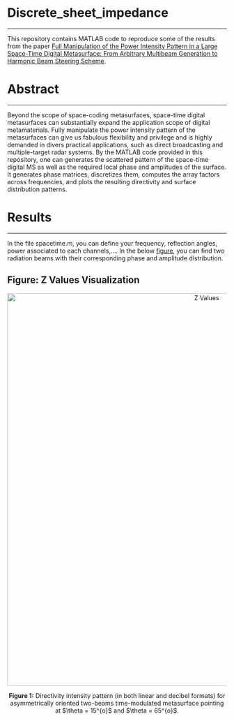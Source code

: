 # Discrete_sheet_impedance
---------------------------------------------------------------------------
This repository contains MATLAB code to reproduce some of the results from the paper [Full Manipulation of the Power Intensity Pattern in a Large Space-Time Digital Metasurface: From Arbitrary Multibeam Generation to Harmonic Beam Steering Scheme](<https://onlinelibrary.wiley.com/doi/full/10.1002/andp.202000321>). 

# Abstract
---------------------------------------------------------------------------
Beyond the scope of space-coding metasurfaces, space-time digital metasurfaces can substantially expand the application scope of digital metamaterials. Fully manipulate the power intensity pattern of the metasurfaces can give us fabulous flexibility and privilege and is highly demanded in divers practical applications, such as direct broadcasting and multiple-target radar systems. By the MATLAB code provided in this repository, one can generates the scattered pattern of the space-time digital MS as well as the required local phase and amplitudes of the surface. It generates phase matrices, discretizes them, computes the array factors across frequencies, and plots the resulting directivity and surface distribution patterns.

# Results
---------------------------------------------------------------------------
In the file spacetime.m, you can define your frequency, reflection angles, power associated to each channels,.... 
In the below [figure](https://github.com/Javadio/Space_time_MS/blob/main/ig3.PNG), you can find two radiation beams with their corresponding phase and amplitude distribution. 
<h2>Figure: Z Values Visualization</h2>

<p align="center">
  <img src="https://github.com/Javadio/Space_time_MS/blob/main/ig3.PNG" alt="Z Values" width="900">
</p>

<p align="center"><b>Figure 1:</b> Directivity intensity pattern (in both linear and decibel formats) for asymmetrically oriented two-beams time-modulated metasurface pointing at $\theta = 15^{o}$ and $\theta = 65^{o}$.</p>
